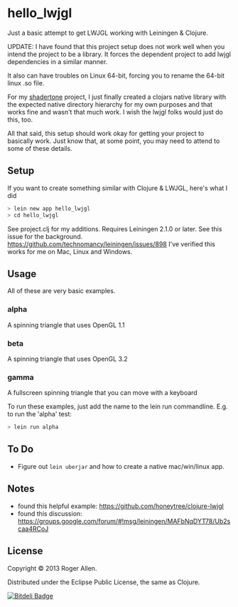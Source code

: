 # hello_lwjgl

Just a basic attempt to get LWJGL working with Leiningen & Clojure.

UPDATE: I have found that this project setup does not work well when you intend the project to be a library.  It forces the dependent project to add lwjgl dependencies in a similar manner.

It also can have troubles on Linux 64-bit, forcing you to rename the 64-bit linux .so file.

For my [shadertone](http://github.com/overtone/shadertone) project, I just finally created a clojars native library with the expected native directory hierarchy for my own purposes and that works fine and wasn't that much work.  I wish the lwjgl folks would just do this, too.

All that said, this setup should work okay for getting your project to basically work.  Just know that, at some point, you may need to attend to some of these details.

## Setup

If you want to create something similar with Clojure & LWJGL, here's what I did

```bash
> lein new app hello_lwjgl
> cd hello_lwjgl
```

See project.clj for my additions.  Requires Leiningen 2.1.0 or later.
See this issue for the background.  https://github.com/technomancy/leiningen/issues/898
I've verified this works for me on Mac, Linux and Windows.

## Usage

All of these are very basic examples.

### alpha
A spinning triangle that uses OpenGL 1.1
### beta
A spinning triangle that uses OpenGL 3.2
### gamma
A fullscreen spinning triangle that you can move with a keyboard

To run these examples, just add the name to the lein run commandline.
E.g. to run the 'alpha' test:

```bash 
> lein run alpha
```

## To Do

* Figure out `lein uberjar` and how to create a native mac/win/linux app.

## Notes

* found this helpful example: https://github.com/honeytree/clojure-lwjgl
* found this discussion: https://groups.google.com/forum/#!msg/leiningen/MAFbNqDYT78/Ub2scaa4RCoJ

## License

Copyright © 2013 Roger Allen.

Distributed under the Eclipse Public License, the same as Clojure.


[![Bitdeli Badge](https://d2weczhvl823v0.cloudfront.net/rogerallen/hello_lwjgl/trend.png)](https://bitdeli.com/free "Bitdeli Badge")

